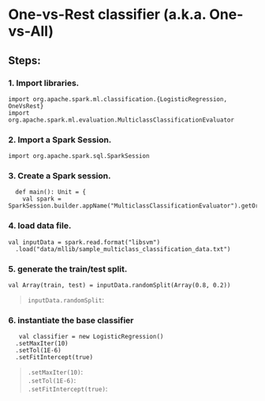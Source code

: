 # One-vs-Rest classifier (a.k.a. One-vs-All)

## Steps:  
### 1. Import libraries.
~~~
import org.apache.spark.ml.classification.{LogisticRegression, OneVsRest}
import org.apache.spark.ml.evaluation.MulticlassClassificationEvaluator
~~~

### 2. Import a Spark Session.  
~~~
import org.apache.spark.sql.SparkSession
~~~

### 3. Create a Spark session.  
~~~
  def main(): Unit = {
    val spark = SparkSession.builder.appName("MulticlassClassificationEvaluator").getOrCreate()
~~~

### 4. load data file.
~~~
val inputData = spark.read.format("libsvm")
  .load("data/mllib/sample_multiclass_classification_data.txt")
~~~

### 5. generate the train/test split.
~~~
val Array(train, test) = inputData.randomSplit(Array(0.8, 0.2))
~~~
> `inputData.randomSplit`:

### 6. instantiate the base classifier
~~~
   val classifier = new LogisticRegression()
  .setMaxIter(10)
  .setTol(1E-6)
  .setFitIntercept(true)
~~~
> `.setMaxIter(10)`:  
> `.setTol(1E-6)`:  
> `.setFitIntercept(true)`:  
